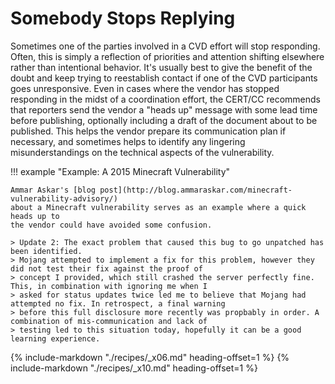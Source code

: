 # Somebody Stops Replying

Sometimes one of the parties involved in a CVD effort will stop
responding. Often, this is simply a reflection of priorities and
attention shifting elsewhere rather than intentional behavior. It's
usually best to give the benefit of the doubt and keep trying to
reestablish contact if one of the CVD participants goes unresponsive.
Even in cases where the vendor has stopped responding in the midst of a
coordination effort, the CERT/CC recommends that reporters send the
vendor a "heads up" message with some lead time before publishing,
optionally including a draft of the document about to be published. This
helps the vendor prepare its communication plan if necessary, and
sometimes helps to identify any lingering misunderstandings on the
technical aspects of the vulnerability.

!!! example "Example: A 2015 Minecraft Vulnerability"

    Ammar Askar's [blog post](http://blog.ammaraskar.com/minecraft-vulnerability-advisory/)
    about a Minecraft vulnerability serves as an example where a quick heads up to
    the vendor could have avoided some confusion.

    > Update 2: The exact problem that caused this bug to go unpatched has been identified. 
    > Mojang attempted to implement a fix for this problem, however they did not test their fix against the proof of 
    > concept I provided, which still crashed the server perfectly fine. This, in combination with ignoring me when I 
    > asked for status updates twice led me to believe that Mojang had attempted no fix. In retrospect, a final warning 
    > before this full disclosure more recently was propbably in order. A combination of mis-communication and lack of
    > testing led to this situation today, hopefully it can be a good learning experience.

{% include-markdown "./recipes/_x06.md" heading-offset=1 %}
{% include-markdown "./recipes/_x10.md" heading-offset=1 %}
